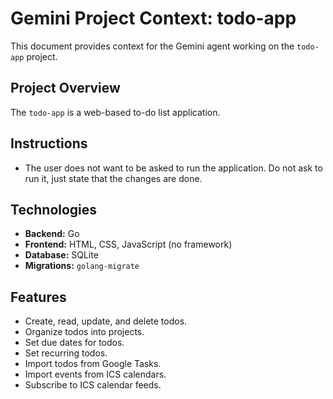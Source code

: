 # Gemini Project Context: todo-app

This document provides context for the Gemini agent working on the `todo-app` project.

## Project Overview

The `todo-app` is a web-based to-do list application.

## Instructions

*   The user does not want to be asked to run the application. Do not ask to run it, just state that the changes are done.

## Technologies

*   **Backend:** Go
*   **Frontend:** HTML, CSS, JavaScript (no framework)
*   **Database:** SQLite
*   **Migrations:** `golang-migrate`

## Features

*   Create, read, update, and delete todos.
*   Organize todos into projects.
*   Set due dates for todos.
*   Set recurring todos.
*   Import todos from Google Tasks.
*   Import events from ICS calendars.
*   Subscribe to ICS calendar feeds.

